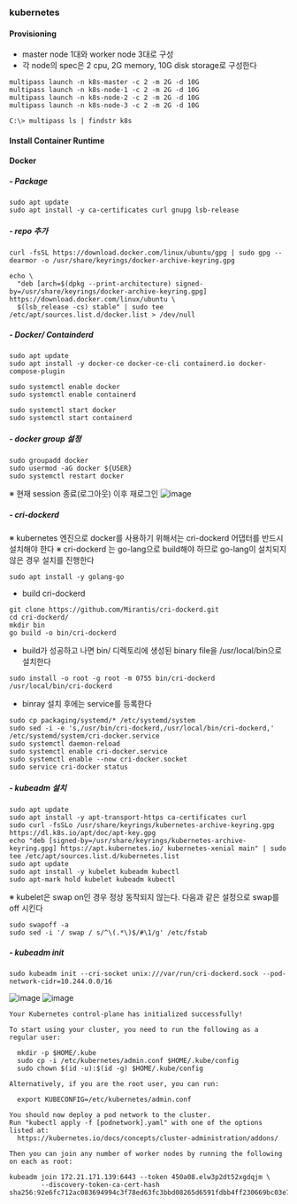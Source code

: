 ### kubernetes
#### Provisioning

- master node 1대와 worker node 3대로 구성
- 각 node의 spec은 2 cpu, 2G memory, 10G disk storage로 구성한다
```
multipass launch -n k8s-master -c 2 -m 2G -d 10G
multipass launch -n k8s-node-1 -c 2 -m 2G -d 10G
multipass launch -n k8s-node-2 -c 2 -m 2G -d 10G
multipass launch -n k8s-node-3 -c 2 -m 2G -d 10G
```

```
C:\> multipass ls | findstr k8s
```



#### Install Container Runtime
#### Docker
##### - Package
```
sudo apt update
sudo apt install -y ca-certificates curl gnupg lsb-release
```

##### - repo 추가
```
curl -fsSL https://download.docker.com/linux/ubuntu/gpg | sudo gpg --dearmor -o /usr/share/keyrings/docker-archive-keyring.gpg

echo \
  "deb [arch=$(dpkg --print-architecture) signed-by=/usr/share/keyrings/docker-archive-keyring.gpg] https://download.docker.com/linux/ubuntu \
  $(lsb_release -cs) stable" | sudo tee /etc/apt/sources.list.d/docker.list > /dev/null
```

##### - Docker/ Containderd
```
sudo apt update
sudo apt install -y docker-ce docker-ce-cli containerd.io docker-compose-plugin

sudo systemctl enable docker
sudo systemctl enable containerd

sudo systemctl start docker
sudo systemctl start containerd
```

##### - docker group 설정
```
sudo groupadd docker
sudo usermod -aG docker ${USER}
sudo systemctl restart docker
```
※ 현재 session 종료(로그아웃) 이후 재로그인
![image](https://github.com/clabi-lab/kubernetes/assets/138098979/3359cb80-b5ce-4c79-a5cb-16cf817650ac)

##### - cri-dockerd
※ kubernetes 엔진으로 docker를 사용하기 위해서는 cri-dockerd 어댑터를 반드시 설치해야 한다
※ cri-dockerd 는 go-lang으로 build해야 하므로 go-lang이 설치되지 않은 경우 설치를 진행한다
```
sudo apt install -y golang-go
```

- build cri-dockerd
```
git clone https://github.com/Mirantis/cri-dockerd.git
cd cri-dockerd/
mkdir bin
go build -o bin/cri-dockerd
```
- build가 성공하고 나면 bin/ 디렉토리에 생성된 binary file을 /usr/local/bin으로 설치한다
```
sudo install -o root -g root -m 0755 bin/cri-dockerd /usr/local/bin/cri-dockerd
```
- binray 설치 후에는 service를 등록한다
```
sudo cp packaging/systemd/* /etc/systemd/system
sudo sed -i -e 's,/usr/bin/cri-dockerd,/usr/local/bin/cri-dockerd,' /etc/systemd/system/cri-docker.service
sudo systemctl daemon-reload
sudo systemctl enable cri-docker.service
sudo systemctl enable --now cri-docker.socket
sudo service cri-docker status
```

##### - kubeadm 설치
```
sudo apt update
sudo apt install -y apt-transport-https ca-certificates curl
sudo curl -fsSLo /usr/share/keyrings/kubernetes-archive-keyring.gpg https://dl.k8s.io/apt/doc/apt-key.gpg
echo "deb [signed-by=/usr/share/keyrings/kubernetes-archive-keyring.gpg] https://apt.kubernetes.io/ kubernetes-xenial main" | sudo tee /etc/apt/sources.list.d/kubernetes.list
sudo apt update
sudo apt install -y kubelet kubeadm kubectl
sudo apt-mark hold kubelet kubeadm kubectl
```
※ kubelet은 swap on인 경우 정상 동작되지 않는다. 다음과 같은 설정으로 swap를 off 시킨다
```
sudo swapoff -a
sudo sed -i '/ swap / s/^\(.*\)$/#\1/g' /etc/fstab
```


##### - kubeadm init
```
sudo kubeadm init --cri-socket unix:///var/run/cri-dockerd.sock --pod-network-cidr=10.244.0.0/16
```

![image](https://github.com/clabi-lab/kubernetes/assets/138098979/d400112b-e6bc-4bff-a9ac-ad187a8bde87)
![image](https://github.com/clabi-lab/kubernetes/assets/138098979/6fac086a-59ac-41bf-8e80-7c2f2bce45c8)

```
Your Kubernetes control-plane has initialized successfully!

To start using your cluster, you need to run the following as a regular user:

  mkdir -p $HOME/.kube
  sudo cp -i /etc/kubernetes/admin.conf $HOME/.kube/config
  sudo chown $(id -u):$(id -g) $HOME/.kube/config

Alternatively, if you are the root user, you can run:

  export KUBECONFIG=/etc/kubernetes/admin.conf

You should now deploy a pod network to the cluster.
Run "kubectl apply -f [podnetwork].yaml" with one of the options listed at:
  https://kubernetes.io/docs/concepts/cluster-administration/addons/

Then you can join any number of worker nodes by running the following on each as root:

kubeadm join 172.21.171.139:6443 --token 450a08.elw3p2dt52xgdqjm \
        --discovery-token-ca-cert-hash sha256:92e6fc712ac083694994c3f78ed63fc3bbd08265d6591fdbb4ff230669bc03e7
```




